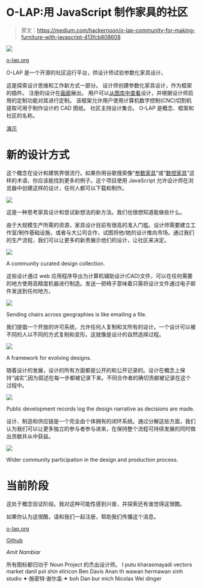 # O-LAP:用 JavaScript 制作家具的社区

> 原文：<https://medium.com/hackernoon/o-lap-community-for-making-furniture-with-javascript-413fcb808608>

![](img/5ad902b26b36ea19ce52cad7ada0373b.png)

[o-lap.org](https://o-lap.org/)

O-LAP 是一个开源的社区运行平台，供设计师试验参数化家具设计。

这是探索设计思维和工作新方式一部分。
设计师创建参数化家具设计，作为框架的插件。
注册的设计在[画廊](https://o-lap.org/designs.html)展出。
用户可以[从图库中查看](https://o-lap.org/app.html?a=amitlzkpa&r=o-lap_plato)设计，并根据设计师启用的定制功能对其进行定制。
该框架允许用户使用计算机数字控制(CNC)切割机提取可用于制作设计的 CAD 图纸。
社区主持设计集合。
O-LAP 是概念、框架和社区的名称。

[演示](https://o-lap.org/app.html?a=amitlzkpa&r=o-lap_plato)

# 新的设计方式

这个概念在设计和建筑界很流行。如果你用谷歌搜索像“[参数家具](https://www.google.com/search?q=parametric+furniture&rlz=1C1CHBF_enUS732US732&oq=parametric+furniture&aqs=chrome..69i64.11749j0j1&sourceid=chrome&ie=UTF-8)”或“[数控家具](https://www.google.com/search?rlz=1C1CHBF_enUS732US732&ei=r64VW_LwK6Kc5wKgsJWYCw&q=cnc+furniture&oq=cnc+furniture&gs_l=psy-ab.3..0i67k1l3j0i7i30k1j0l2j0i7i30k1l2j0j0i7i30k1.2967.3389.0.3728.4.4.0.0.0.0.109.299.1j2.3.0..3..0...1.1.64.psy-ab..1.3.299....0.pry3tsjQhRU)”这样的术语，你应该能找到更多的例子。这个项目使用 JavaScript 允许设计师在浏览器中创建这样的设计，任何人都可以下载和制作。

![](img/70df9f9d5e031c4e0fde76cbbb48b816.png)

这是一种思考家具设计和尝试新想法的新方法。我们也很想知道能做些什么。

由于大规模生产所需的资源，家具设计目前有很高的准入门槛。设计师需要建立工作室/制作基础设施，或者与大公司合作，试图将他/她的设计推向市场。通过我们的生产流程，我们可以让更多的新贵展示他们的设计，让社区来决定。

![](img/2e4f6b4e5c68139811677a6a7192328b.png)

A community curated design collection.

这些设计通过 web 应用程序导出为计算机辅助设计(CAD)文件，可以在任何需要的地方使用高精度机器进行制造。发送一把椅子意味着只需将设计文件通过电子邮件发送到任何地方。

![](img/186a5d0605a86d0e881b80be5ff78fc3.png)

Sending chairs across geographies is like emailing a file.

我们提倡一个开放的许可系统，允许任何人复制和叉所有的设计。一个设计可以被不同的人以不同的方式复制和变形。这就像是设计的自然选择过程。

![](img/0c982459edfe0161254d1764d48a4c1a.png)

A framework for evolving designs.

随着设计的发展，设计的所有方面都是公开的和公开记录的。设计在概念上保持“诚实”,因为叙述在每一步都被记录下来。不同合作者的确切贡献被记录在这个过程中。

![](img/f7e77ea0878751cb03f67cc0fa8cc7b6.png)

Public development records log the design narrative as decisions are made.

设计、制造和供应链是一个完全由个体拥有的闭环系统。通过分解这些方面，我们认为我们可以让更多独立的参与者参与进来，在保持整个流程可持续发展的同时做出贡献并从中获益。

![](img/0992499b08da0e9c8afdc3e93f1c9738.png)

Wider community participation in the design and production process.

# 当前阶段

这处于概念验证阶段。我对这种可能性感到兴奋，并探索还有谁觉得这很酷。

如果你认为这很酷，请和我们一起注册，帮助我们传播这个消息。

[o-lap.org](https://o-lap.org/)

[Github](https://github.com/O-LAP/home)

*Amit Nambiar*

所有图标都归功于 Noun Project 的杰出设计师。
I putu kharasmayadi
vectors market
danil pol shin
eliricon
Ben Davis
Anan th
wawan hermawan
xinh studio
✦·施密特·谢尔盖·✦
boh Dan bur mich
Nicolas Wei dinger